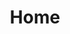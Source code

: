 ---
home: true
title: Home
heroImage: hazaar-logo.svg
bgImage: home-bg.jpg
bgImageStyle: bg-image-blurred
heroFullScreen: true
actions:
  - text: Get Started
    link: /docs/start/installation
    type: primary

  - text: API Documentation
    link: /api/home
    type: default

features:
  - title: High Performance
    details: Hazaar MVC is designed to be fast and efficient by using streamlined code.
  - title: Database ORM
    details: Hazaar MVC provides a simple and easy to use database ORM that supports multiple database types.
  - title: Realtime
    details: Hazaar MVC provides a realtime WebSockets server that allows you to push data to the browser in realtime.
---